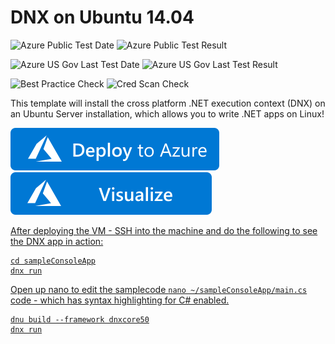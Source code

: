 # DNX on Ubuntu 14.04

![Azure Public Test Date](https://azurequickstartsservice.blob.core.windows.net/badges/dnx-on-ubuntu/PublicLastTestDate.svg)
![Azure Public Test Result](https://azurequickstartsservice.blob.core.windows.net/badges/dnx-on-ubuntu/PublicDeployment.svg)

![Azure US Gov Last Test Date](https://azurequickstartsservice.blob.core.windows.net/badges/dnx-on-ubuntu/FairfaxLastTestDate.svg)
![Azure US Gov Last Test Result](https://azurequickstartsservice.blob.core.windows.net/badges/dnx-on-ubuntu/FairfaxDeployment.svg)

![Best Practice Check](https://azurequickstartsservice.blob.core.windows.net/badges/dnx-on-ubuntu/BestPracticeResult.svg)
![Cred Scan Check](https://azurequickstartsservice.blob.core.windows.net/badges/dnx-on-ubuntu/CredScanResult.svg)

This template will install the cross platform .NET execution context (DNX) on an Ubuntu Server installation, which allows you to write .NET apps on Linux!

[![Deploy To Azure](https://raw.githubusercontent.com/Azure/azure-quickstart-templates/master/1-CONTRIBUTION-GUIDE/images/deploytoazure.svg?sanitize=true)]("https://portal.azure.com/#create/Microsoft.Template/uri/https%3A%2F%2Fraw.githubusercontent.com%2FAzure%2Fazure-quickstart-templates%2Fmaster%2Fdnx-on-ubuntu%2Fazuredeploy.json")  [![Visualize](https://raw.githubusercontent.com/Azure/azure-quickstart-templates/master/1-CONTRIBUTION-GUIDE/images/visualizebutton.svg?sanitize=true)]("http://armviz.io/#/?load=https%3A%2F%2Fraw.githubusercontent.com%2FAzure%2Fazure-quickstart-templates%2Fmaster%2Fdnx-on-ubuntu%2Fazuredeploy.json")
	

<a href="http://armviz.io/#/?load=https%3A%2F%2Fraw.githubusercontent.com%2Azure%2azure-quickstart-templates%2master%2dnx-on-ubuntu%2azuredeploy.json" target="_blank">

After deploying the VM - SSH into the machine and do the following to see the DNX app in action:

```
cd sampleConsoleApp
dnx run
```

Open up nano to edit the samplecode `nano ~/sampleConsoleApp/main.cs` code - which has syntax highlighting for C# enabled.

```
dnu build --framework dnxcore50
dnx run
```


